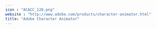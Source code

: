 ```yaml
---
icon : "ACACC_128.png"
website : "http://www.adobe.com/products/character-animator.html"
title: "Adobe Character Animator"
---
```

